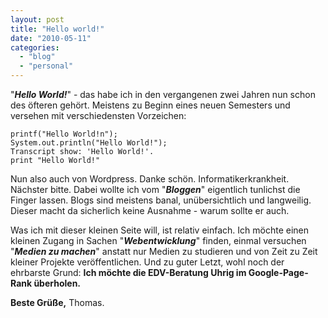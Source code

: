 ```yaml
---
layout: post
title: "Hello world!"
date: "2010-05-11"
categories:
  - "blog"
  - "personal"
---
```


"_**Hello World!**_" - das habe ich in den vergangenen zwei Jahren nun schon des öfteren gehört. Meistens zu Beginn eines neuen Semesters und versehen mit verschiedensten Vorzeichen:

    printf("Hello World!n");
    System.out.println("Hello World!");
    Transcript show: 'Hello World!'.
    print "Hello World!"

Nun also auch von Wordpress. Danke schön. Informatikerkrankheit. Nächster bitte. Dabei wollte ich vom "**_Bloggen_**" eigentlich tunlichst die Finger lassen. Blogs sind meistens banal, unübersichtlich und langweilig. Dieser macht da sicherlich keine Ausnahme - warum sollte er auch.

Was ich mit dieser kleinen Seite will, ist relativ einfach. Ich möchte einen kleinen Zugang in Sachen "_**Webentwicklung**_" finden, einmal versuchen "**_Medien zu machen_**" anstatt nur Medien zu studieren und von Zeit zu Zeit kleiner Projekte veröffentlichen. Und zu guter Letzt, wohl noch der ehrbarste Grund: **Ich möchte die EDV-Beratung Uhrig im Google-Page-Rank überholen.**

**Beste Grüße,** Thomas.
